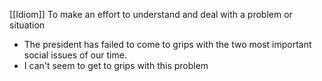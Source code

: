 [[Idiom]]
To make an effort to understand and deal with a problem or situation

- The president has failed to come to grips with the two most important social issues of our time.
- I can't seem to get to grips with this problem